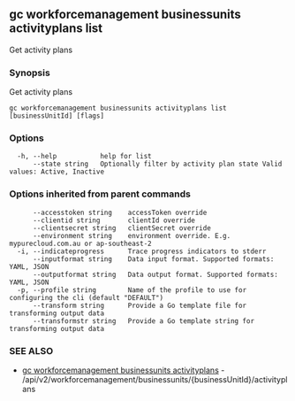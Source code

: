 ## gc workforcemanagement businessunits activityplans list

Get activity plans

### Synopsis

Get activity plans

```
gc workforcemanagement businessunits activityplans list [businessUnitId] [flags]
```

### Options

```
  -h, --help           help for list
      --state string   Optionally filter by activity plan state Valid values: Active, Inactive
```

### Options inherited from parent commands

```
      --accesstoken string    accessToken override
      --clientid string       clientId override
      --clientsecret string   clientSecret override
      --environment string    environment override. E.g. mypurecloud.com.au or ap-southeast-2
  -i, --indicateprogress      Trace progress indicators to stderr
      --inputformat string    Data input format. Supported formats: YAML, JSON
      --outputformat string   Data output format. Supported formats: YAML, JSON
  -p, --profile string        Name of the profile to use for configuring the cli (default "DEFAULT")
      --transform string      Provide a Go template file for transforming output data
      --transformstr string   Provide a Go template string for transforming output data
```

### SEE ALSO

* [gc workforcemanagement businessunits activityplans](gc_workforcemanagement_businessunits_activityplans.html)	 - /api/v2/workforcemanagement/businessunits/{businessUnitId}/activityplans


